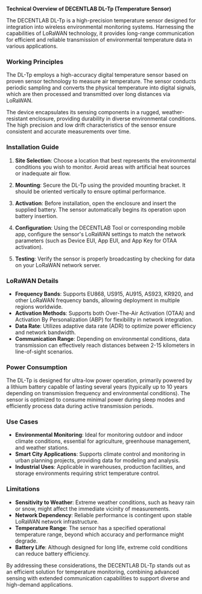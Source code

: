 **Technical Overview of DECENTLAB DL-Tp (Temperature Sensor)**

The DECENTLAB DL-Tp is a high-precision temperature sensor designed for integration into wireless environmental monitoring systems. Harnessing the capabilities of LoRaWAN technology, it provides long-range communication for efficient and reliable transmission of environmental temperature data in various applications.

### Working Principles

The DL-Tp employs a high-accuracy digital temperature sensor based on proven sensor technology to measure air temperature. The sensor conducts periodic sampling and converts the physical temperature into digital signals, which are then processed and transmitted over long distances via LoRaWAN.

The device encapsulates its sensing components in a rugged, weather-resistant enclosure, providing durability in diverse environmental conditions. The high precision and low drift characteristics of the sensor ensure consistent and accurate measurements over time.

### Installation Guide

1. **Site Selection**: Choose a location that best represents the environmental conditions you wish to monitor. Avoid areas with artificial heat sources or inadequate air flow.

2. **Mounting**: Secure the DL-Tp using the provided mounting bracket. It should be oriented vertically to ensure optimal performance.

3. **Activation**: Before installation, open the enclosure and insert the supplied battery. The sensor automatically begins its operation upon battery insertion.

4. **Configuration**: Using the DECENTLAB Tool or corresponding mobile app, configure the sensor's LoRaWAN settings to match the network parameters (such as Device EUI, App EUI, and App Key for OTAA activation).

5. **Testing**: Verify the sensor is properly broadcasting by checking for data on your LoRaWAN network server.

### LoRaWAN Details

- **Frequency Bands**: Supports EU868, US915, AU915, AS923, KR920, and other LoRaWAN frequency bands, allowing deployment in multiple regions worldwide.
- **Activation Methods**: Supports both Over-The-Air Activation (OTAA) and Activation By Personalization (ABP) for flexibility in network integration.
- **Data Rate**: Utilizes adaptive data rate (ADR) to optimize power efficiency and network bandwidth.
- **Communication Range**: Depending on environmental conditions, data transmission can effectively reach distances between 2-15 kilometers in line-of-sight scenarios.

### Power Consumption

The DL-Tp is designed for ultra-low power operation, primarily powered by a lithium battery capable of lasting several years (typically up to 10 years depending on transmission frequency and environmental conditions). The sensor is optimized to consume minimal power during sleep modes and efficiently process data during active transmission periods.

### Use Cases

- **Environmental Monitoring**: Ideal for monitoring outdoor and indoor climate conditions, essential for agriculture, greenhouse management, and weather stations.
- **Smart City Applications**: Supports climate control and monitoring in urban planning projects, providing data for modeling and analysis.
- **Industrial Uses**: Applicable in warehouses, production facilities, and storage environments requiring strict temperature control.

### Limitations

- **Sensitivity to Weather**: Extreme weather conditions, such as heavy rain or snow, might affect the immediate vicinity of measurements.
- **Network Dependency**: Reliable performance is contingent upon stable LoRaWAN network infrastructure.
- **Temperature Range**: The sensor has a specified operational temperature range, beyond which accuracy and performance might degrade.
- **Battery Life**: Although designed for long life, extreme cold conditions can reduce battery efficiency.

By addressing these considerations, the DECENTLAB DL-Tp stands out as an efficient solution for temperature monitoring, combining advanced sensing with extended communication capabilities to support diverse and high-demand applications.